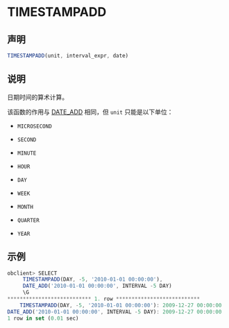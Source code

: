 TIMESTAMPADD 
=================================



声明 
-----------------------

```javascript
TIMESTAMPADD(unit, interval_expr, date)
```



说明 
-----------------------

日期时间的算术计算。

该函数的作用与 [DATE_ADD](/zh-CN/10.sql-reference-mysql-mode/4.functions/2.functions-1/1.date-and-time-functions-1/9.DATE_ADD.md) 相同，但 `unit` 只能是以下单位：

* `MICROSECOND`

  

* `SECOND`

  

* `MINUTE`

  

* `HOUR`

  

* `DAY`

  

* `WEEK`

  

* `MONTH`

  

* `QUARTER`

  

* `YEAR`

  




示例 
-----------------------

```javascript
obclient> SELECT
     TIMESTAMPADD(DAY, -5, '2010-01-01 00:00:00'),
     DATE_ADD('2010-01-01 00:00:00', INTERVAL -5 DAY)
     \G
*************************** 1. row ***************************
    TIMESTAMPADD(DAY, -5, '2010-01-01 00:00:00'): 2009-12-27 00:00:00
DATE_ADD('2010-01-01 00:00:00', INTERVAL -5 DAY): 2009-12-27 00:00:00
1 row in set (0.01 sec)
```


